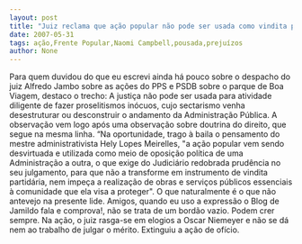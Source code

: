 ```yaml
---
layout: post
title: "Juiz reclama que ação popular não pode ser usada como vindita partidária"
date: 2007-05-31
tags: ação,Frente Popular,Naomi Campbell,pousada,prejuízos
author: None
---
```

Para quem duvidou do que eu escrevi ainda h&aacute; pouco sobre o despacho do juiz Alfredo Jambo sobre as a&ccedil;&otilde;es do PPS e PSDB sobre o parque de Boa Viagem, destaco o trecho:
A justi&ccedil;a n&atilde;o pode ser usada para atividade diligente de fazer proselitismos in&oacute;cuos, cujo sectarismo venha desestruturar ou desconstruir o andamento da Administra&ccedil;&atilde;o P&uacute;blica.
A observa&ccedil;&atilde;o vem logo ap&oacute;s uma observa&ccedil;&atilde;o sobre doutrina do direito, que segue na mesma linha.
&ldquo;Na oportunidade, trago &agrave; baila o pensamento do mestre administrativista Hely Lopes Meirelles, &quot;a a&ccedil;&atilde;o popular vem sendo desvirtuada e utilizada como meio de oposi&ccedil;&atilde;o pol&iacute;tica de uma Administra&ccedil;&atilde;o a outra, o que exige do Judici&aacute;rio redobrada prud&ecirc;ncia no seu julgamento, para que n&atilde;o a transforme em instrumento de vindita partid&aacute;ria, nem impe&ccedil;a a realiza&ccedil;&atilde;o de obras e servi&ccedil;os p&uacute;blicos essenciais &agrave; comunidade que ela visa a proteger&quot;. O que naturalmente &eacute; o que n&atilde;o antevejo na presente lide.
Amigos, quando eu uso a express&atilde;o o Blog de Jamildo fala e comprova!, n&atilde;o se trata de um bord&atilde;o vazio. Podem crer sempre.
Na a&ccedil;&atilde;o, o juiz rasga-se em elogios a Oscar Niemeyer e n&atilde;o se d&aacute; nem ao trabalho de julgar o m&eacute;rito. Extinguiu a a&ccedil;&atilde;o de of&iacute;cio. 